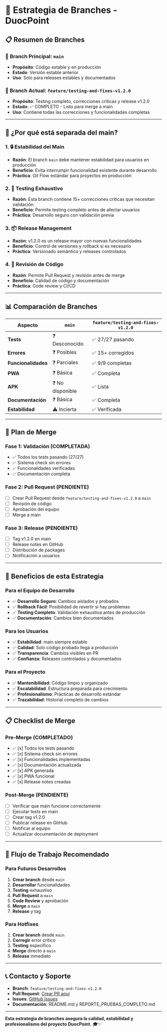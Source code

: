 # 🌿 Estrategia de Branches - DuocPoint

## 📋 Resumen de Branches

### 🎯 **Branch Principal: `main`**
- **Propósito**: Código estable y en producción
- **Estado**: Versión estable anterior
- **Uso**: Solo para releases estables y documentados

### 🔧 **Branch Actual: `feature/testing-and-fixes-v1.2.0`**
- **Propósito**: Testing completo, correcciones críticas y release v1.2.0
- **Estado**: ✅ COMPLETO - Listo para merge a main
- **Uso**: Contiene todas las correcciones y funcionalidades completas

---

## 🤔 ¿Por qué está separada del main?

### 1. **🔒 Estabilidad del Main**
- **Razón**: El branch `main` debe mantener estabilidad para usuarios en producción
- **Beneficio**: Evita interrumpir funcionalidad existente durante desarrollo
- **Práctica**: Git Flow estándar para proyectos en producción

### 2. **🧪 Testing Exhaustivo**
- **Razón**: Esta branch contiene 15+ correcciones críticas que necesitan validación
- **Beneficio**: Permite testing completo antes de afectar usuarios
- **Práctica**: Desarrollo seguro con validación previa

### 3. **📦 Release Management**
- **Razón**: v1.2.0 es un release mayor con nuevas funcionalidades
- **Beneficio**: Control de versiones y rollback si es necesario
- **Práctica**: Versionado semántico y releases controlados

### 4. **🔄 Revisión de Código**
- **Razón**: Permite Pull Request y revisión antes de merge
- **Beneficio**: Calidad de código y documentación
- **Práctica**: Code review y CI/CD

---

## 📊 Comparación de Branches

| Aspecto | `main` | `feature/testing-and-fixes-v1.2.0` |
|---------|--------|-------------------------------------|
| **Tests** | ❓ Desconocido | ✅ 27/27 pasando |
| **Errores** | ❓ Posibles | ✅ 15+ corregidos |
| **Funcionalidades** | ❓ Parciales | ✅ 9/9 completas |
| **PWA** | ❓ Básica | ✅ Completa |
| **APK** | ❓ No disponible | ✅ Lista |
| **Documentación** | ❓ Básica | ✅ Completa |
| **Estabilidad** | ⚠️ Incierta | ✅ Verificada |

---

## 🚀 Plan de Merge

### **Fase 1: Validación (COMPLETADA)**
- ✅ Todos los tests pasando (27/27)
- ✅ Sistema check sin errores
- ✅ Funcionalidades verificadas
- ✅ Documentación completa

### **Fase 2: Pull Request (PENDIENTE)**
- [ ] Crear Pull Request desde `feature/testing-and-fixes-v1.2.0` a `main`
- [ ] Revisión de código
- [ ] Aprobación del equipo
- [ ] Merge a main

### **Fase 3: Release (PENDIENTE)**
- [ ] Tag v1.2.0 en main
- [ ] Release notes en GitHub
- [ ] Distribución de packages
- [ ] Notificación a usuarios

---

## 🎯 Beneficios de esta Estrategia

### **Para el Equipo de Desarrollo**
- ✅ **Desarrollo Seguro**: Cambios aislados y probados
- ✅ **Rollback Fácil**: Posibilidad de revertir si hay problemas
- ✅ **Testing Completo**: Validación exhaustiva antes de producción
- ✅ **Documentación**: Cambios bien documentados

### **Para los Usuarios**
- ✅ **Estabilidad**: main siempre estable
- ✅ **Calidad**: Solo código probado llega a producción
- ✅ **Transparencia**: Cambios visibles en PR
- ✅ **Confianza**: Releases controlados y documentados

### **Para el Proyecto**
- ✅ **Mantenibilidad**: Código limpio y organizado
- ✅ **Escalabilidad**: Estructura preparada para crecimiento
- ✅ **Profesionalismo**: Prácticas de desarrollo estándar
- ✅ **Trazabilidad**: Historial completo de cambios

---

## 📋 Checklist de Merge

### **Pre-Merge (COMPLETADO)**
- ✅ [x] Todos los tests pasando
- ✅ [x] Sistema check sin errores
- ✅ [x] Funcionalidades implementadas
- ✅ [x] Documentación actualizada
- ✅ [x] APK generada
- ✅ [x] PWA funcional
- ✅ [x] Release notes creadas

### **Post-Merge (PENDIENTE)**
- [ ] Verificar que main funcione correctamente
- [ ] Ejecutar tests en main
- [ ] Crear tag v1.2.0
- [ ] Publicar release en GitHub
- [ ] Notificar al equipo
- [ ] Actualizar documentación de deployment

---

## 🔄 Flujo de Trabajo Recomendado

### **Para Futuros Desarrollos**
1. **Crear branch** desde `main`
2. **Desarrollar** funcionalidades
3. **Testing** exhaustivo
4. **Pull Request** a `main`
5. **Code Review** y aprobación
6. **Merge** a `main`
7. **Release** y tag

### **Para Hotfixes**
1. **Crear branch** desde `main`
2. **Corregir** error crítico
3. **Testing** específico
4. **Merge** directo a `main`
5. **Release** inmediato

---

## 📞 Contacto y Soporte

- **Branch**: `feature/testing-and-fixes-v1.2.0`
- **Pull Request**: [Crear PR aquí](https://github.com/JackStar6677-1/duoc-point/pull/new/feature/testing-and-fixes-v1.2.0)
- **Issues**: [GitHub Issues](https://github.com/JackStar6677-1/duoc-point/issues)
- **Documentación**: README.md y REPORTE_PRUEBAS_COMPLETO.md

---

**Esta estrategia de branches asegura la calidad, estabilidad y profesionalismo del proyecto DuocPoint.** 🎓✨
